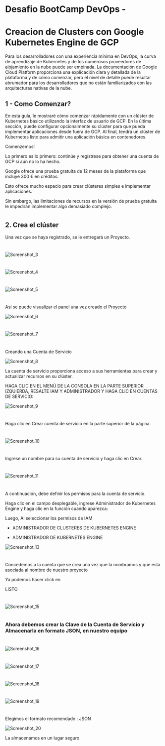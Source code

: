 


# Desafio BootCamp DevOps - 
# Creacion de Clusters con Google Kubernetes Engine de GCP


Para los desarrolladores con una experiencia mínima en DevOps, la curva de aprendizaje de Kubernetes y de los numerosos proveedores de alojamiento en la nube puede ser empinada. La documentación de Google Cloud Platform proporciona una explicación clara y detallada de
la plataforma y de cómo comenzar, pero el nivel de detalle puede resultar abrumador para los desarrolladores que no están familiarizados con las arquitecturas nativas de la nube.


## 1 - Como Comenzar?

En esta guía, le mostraré cómo comenzar rápidamente con un clúster de Kubernetes básico utilizando la interfaz de usuario de GCP. En la última sección, puede configurar opcionalmente su clúster para que
pueda implementar aplicaciones desde fuera de GCP. Al final, tendrá un clúster de Kubernetes listo para admitir una aplicación básica en contenedores.

Comenzemos!

Lo primero es lo primero: continúe y regístrese para obtener una cuenta de GCP si aún no lo ha hecho.

Google ofrece una prueba gratuita de 12 meses de la plataforma que incluye 300 € en créditos.

Esto ofrece mucho espacio para crear clústeres simples e implementar aplicaciones. 

Sin embargo, las limitaciones de recursos en la versión de prueba gratuita le impedirán implementar algo demasiado
complejo.

#
#
## 2. Crea el clúster

Una vez que se haya registrado, se le entregará un Proyecto.

#
![Screenshot_3](https://user-images.githubusercontent.com/96561825/173929444-3e0b7a41-ad8e-49ef-a7c8-507a818421ba.png)

#

![Screenshot_4](https://user-images.githubusercontent.com/96561825/173929452-9c435124-1f22-412b-9e61-427798fe9095.png)

#

![Screenshot_5](https://user-images.githubusercontent.com/96561825/173929526-8e11dc09-4a5d-48b8-a74f-38bbef731552.png)

#
#
Así se puede visualizar el panel una vez creado el Proyecto


![Screenshot_6](https://user-images.githubusercontent.com/96561825/173929612-e1a5de78-1eb2-40b8-b1cb-6728d3b2ae9f.png)

#

![Screenshot_7](https://user-images.githubusercontent.com/96561825/173929775-2f49c28f-f4f2-4f1e-b7fc-424df4feacb3.png)

#
#
Creando una Cuenta de Servicio

![Screenshot_8](https://user-images.githubusercontent.com/96561825/173929789-d126edd2-bd78-4795-b659-9009ceaae6da.png)

La cuenta de servicio proporciona acceso a sus herramientas para crear y actualizar recursos en su
clúster.

HAGA CLIC EN EL MENÚ DE LA CONSOLA EN LA PARTE SUPERIOR IZQUIERDA, RESALTE IAM Y ADMINISTRADOR Y HAGA CLIC EN CUENTAS DE
SERVICIO:


![Screenshot_9](https://user-images.githubusercontent.com/96561825/173929867-ef97c597-3cb0-4513-864c-b4e827c7ea7d.png)

#


Haga clic en Crear cuenta de servicio en la parte superior de la página.

#

![Screenshot_10](https://user-images.githubusercontent.com/96561825/173929957-a055ed8b-bfd3-45e1-94ca-fd16ce692bc6.png)
#
Ingrese un nombre para su cuenta de servicio y haga clic en Crear.
#
![Screenshot_11](https://user-images.githubusercontent.com/96561825/173929978-10c39a97-79f1-48bb-a24a-6b888dc347f1.png)
#

A continuación, debe definir los permisos para la cuenta de servicio. 

Haga clic en el campo desplegable, ingrese Administrador de Kubernetes Engine y haga clic en la función cuando aparezca:

Luego, Al seleccionar los permisos de IAM

- ADMINISTRADOR DE CLUSTERES DE KUBERNETES ENGINE

- ADMINISTRADOR DE KUBERNETES ENGINE


![Screenshot_13](https://user-images.githubusercontent.com/96561825/173930202-b5e57169-75d0-4251-97f9-e120f3850303.png)


#
Concedemos a la cuenta que se crea una vez que la nombramos y que esta asociada al nombre de nuestro proyecto 

Ya podemos hacer click en

LISTO


#
![Screenshot_15](https://user-images.githubusercontent.com/96561825/173930277-625fe3f5-6d94-415d-a233-31ea7625f53f.png)
#

#
### Ahora debemos crear la Clave de la Cuenta de Servicio y Almacenarla en formato JSON, en nuestro equipo
#

![Screenshot_16](https://user-images.githubusercontent.com/96561825/173930291-9c094180-f810-4586-aeae-5b1a68213322.png)
#
![Screenshot_17](https://user-images.githubusercontent.com/96561825/173930337-289a20af-f243-4309-acd6-5672891ac55c.png)
#
![Screenshot_18](https://user-images.githubusercontent.com/96561825/173930413-6ef60f4a-3db4-4f6f-9741-44a924eaeedf.png)


#




![Screenshot_19](https://user-images.githubusercontent.com/96561825/173930423-e38be0b2-65f1-4c57-9c54-4124e568040b.png)

#

Elegimos el formato recomendado : JSON

![Screenshot_20](https://user-images.githubusercontent.com/96561825/173930446-3ce9998f-5729-48e7-9bb2-b9f31178e4b1.png)

La almacenamos en un lugar seguro

#





